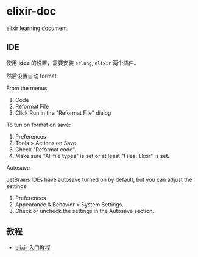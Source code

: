 # elixir-doc

elixir learning document.

## IDE

使用 **idea** 的设置，需要安装 `erlang`, `elixir` 两个插件。

然后设置自动 format:

From the menus

1. Code
2. Reformat File
3. Click Run in the "Reformat File" dialog

To tun on format on save:

1. Preferences
2. Tools > Actions on Save.
3. Check "Reformat code".
4. Make sure "All file types" is set or at least "Files: Elixir" is set.

Autosave

JetBrains IDEs have autosave turned on by default, but you can adjust the settings:

1. Preferences
2. Appearance & Behavior > System Settings.
3. Check or uncheck the settings in the Autosave section.

## 教程

-   [elixir 入门教程](https://github.com/straightdave/programming_elixir)
